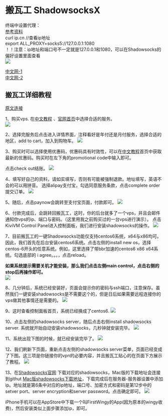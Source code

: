 # 搬瓦工 ShadowsocksX

终端中设置代理：  
[参考资料](https://blog.fazero.me/2015/09/15/%E8%AE%A9%E7%BB%88%E7%AB%AF%E8%B5%B0%E4%BB%A3%E7%90%86%E7%9A%84%E5%87%A0%E7%A7%8D%E6%96%B9%E6%B3%95/)  
curl ip.cn //查看ip地址  
export ALL_PROXY=socks5://127.0.0.1:1080  
！！注意：ip地址和端口号不一定就是127.0.0.1和1080，可以在Shadowsocks的偏好设置里面查看  
![](image/banwagong/zhongduandaili.png)  

[中文网-1](http://www.bandwagonhost.net/)  
[中文网-2](http://banwagong.cn/) 

## 搬瓦工详细教程
[原文连接](http://www.huizhanzhang.com/2017/05/bandwagon-one-key-shadowsocks.html)

1、购买vps.
在[中文教程](http://banwagong.cn/) 、[官网首页](https://bwh1.net/vps-hosting.php)中选择合适的服务。  
![](image/banwagong/jiaocheng0.png)

2、选择完服务后点击进入详情界面，注释看好是年付还是月付服务，选择合适的地区，add to cart，加入到购物车。
![](image/banwagong/jiaocheng1.jpg)

3、购买时可以选择使用优惠码，优惠码具有时效性，可以在[中文教程](http://banwagong.cn/)首页中获取最新的优惠码。购买时在左下角的promotional code中输入即可。

点击check out结账。
![](image/banwagong/jiaocheng2.jpg)


4、填写好自己的资料，请如实填写，否则有可能被强制退款。地址填写，英语不会的可以用拼音。
选择alipay支付宝，勾选同意服务条款，点击complete order提交订单。
![](image/banwagong/jiaocheng3.jpg)

5、随后，点击paynow会跳转至支付宝页面，付款即可。
![](image/banwagong/jiaocheng4.jpg)

6、付款完成后，会跳转回搬瓦工，这时，你的后台就多了一个vps，并且会邮件通知你vps的ip、端口与密码。（这里用我之前购买过的一台vps进行演示）。
点击KiviVM Control Panel进入控制面板，我们进行安装shadowsocks的操作。
![](image/banwagong/jiaocheng5.jpg)

7、目前搬瓦工的一键Shadowsocks功能仅支持centos6系统，x64与x86均可。因此，我们首先在后台安装centos6系统。点击左侧的install new os，选择centos-6开头的任意系统。例如，这里选择了带bbr加速的centos6 x86 x64系统。勾选底部的 i agree。。。，点击reload。

**如果系统提示需要关机才能安装，那么我们点击左侧main control，点击右侧的stop后再操作即可。**  
![](image/banwagong/jiaocheng6.jpg)

8、几分钟后，系统已经安装好，页面会提示你的密码与ssh端口，注意保存。虽然我们一键安装shadowsocks是不需要这个的，但是日后如果需要远程连接你的vps做其他事情还是需要的。
![](image/banwagong/jiaocheng7.jpg)

9、这时查看控制面板首页，系统已经换成了centos6.
![](image/banwagong/jiaocheng8.jpg)

10、点击左侧的shadowsocks server，随后点击右侧install shadowsocks server.
系统就开始自动安装shadowsocks，几秒钟就安装完毕。
![](image/banwagong/jiaocheng9.jpg)

11、系统出现下图的时候，就已经安装完毕了。
![](image/banwagong/jiaocheng10.jpg)

12、我们刷新下页面，重新点击左侧的shadowsocks server菜单，页面已经变成了下图。这三项是你链接你的vpn的必要内容，并且搬瓦工贴心的在页面下方展示了教程。
![](image/banwagong/jiaocheng11.jpg)

13、在[Shadowsocks官网](https://shadowsocks.org/en/download/clients.html) 下载对应的shadowsocks，Mac版的下载地址会连接到githut [Mac版shadowsocks下载地址](https://github.com/shadowsocks/ShadowsocksX-NG/releases)，下载完成后在服务器-服务器设置中添加ip。地址就是第6条中对应的ip地址，端口号、加密方式和密码是第12步中的setver port、server encryption和server password。点击确定即可。
![](image/banwagong/jiaocheng12.png)

iPhone手机可以在AppStore中下载一个叫FirstWingy的App(因为原本的wingy收费)，然后安装类似上面步骤添加ip，即可。
